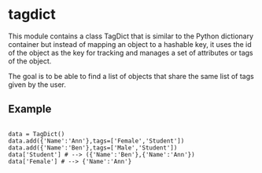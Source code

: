 tagdict
=======
This module contains a class TagDict that is similar to the Python 
dictionary container but instead of mapping an object to a hashable 
key, it uses the id of the object as the key for tracking and manages 
a set of attributes or tags of the object.

The goal is to be able to find a list of objects that share the same 
list of tags given by the user.

Example
-------
<pre>
<code class="python">
data = TagDict()
data.add({'Name':'Ann'},tags=['Female','Student'])
data.add({'Name':'Ben'},tags=['Male','Student'])
data['Student'] # --> ({'Name':'Ben'},{'Name':'Ann'})
data['Female'] # --> {'Name':'Ann'}
</code>
</pre>
